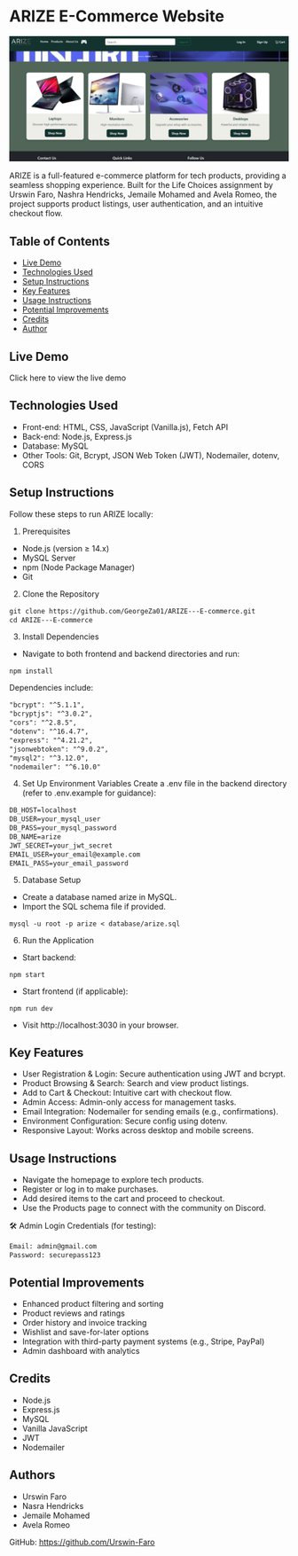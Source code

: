 # ARIZE E-Commerce Website

![Home Page](https://github.com/Urswin-Faro/Module-3_E-Commerce-Arize/blob/6ad1e7e4fda917a7af5aac7c1948c4781b14d742/Screenshot%202025-04-09%20120502.png)

ARIZE is a full-featured e-commerce platform for tech products, providing a seamless shopping experience. Built for the Life Choices assignment by Urswin Faro, Nashra Hendricks, Jemaile Mohamed and Avela Romeo, the project supports product listings, user authentication, and an intuitive checkout flow.

## Table of Contents
- [Live Demo](#live-demo)
- [Technologies Used](#technologies-used)
- [Setup Instructions](#setup-instructions)
- [Key Features](#key-features)
- [Usage Instructions](#usage-instructions)
- [Potential Improvements](#potential-improvements)
- [Credits](#credits)
- [Author](#authors)

## Live Demo
Click here to view the live demo

## Technologies Used
- Front-end: HTML, CSS, JavaScript (Vanilla.js), Fetch API
- Back-end: Node.js, Express.js
- Database: MySQL
- Other Tools: Git, Bcrypt, JSON Web Token (JWT), Nodemailer, dotenv, CORS

## Setup Instructions
Follow these steps to run ARIZE locally:

1. Prerequisites
- Node.js (version ≥ 14.x)
- MySQL Server
- npm (Node Package Manager)
- Git

2. Clone the Repository
```
git clone https://github.com/GeorgeZa01/ARIZE---E-commerce.git
cd ARIZE---E-commerce
```

3. Install Dependencies
- Navigate to both frontend and backend directories and run:
```
npm install
```

Dependencies include:
```
"bcrypt": "^5.1.1",
"bcryptjs": "^3.0.2",
"cors": "^2.8.5",
"dotenv": "^16.4.7",
"express": "^4.21.2",
"jsonwebtoken": "^9.0.2",
"mysql2": "^3.12.0",
"nodemailer": "^6.10.0"
```

4. Set Up Environment Variables
Create a .env file in the backend directory (refer to .env.example for guidance):
```
DB_HOST=localhost
DB_USER=your_mysql_user
DB_PASS=your_mysql_password
DB_NAME=arize
JWT_SECRET=your_jwt_secret
EMAIL_USER=your_email@example.com
EMAIL_PASS=your_email_password
```

5. Database Setup
- Create a database named arize in MySQL.
- Import the SQL schema file if provided.
```
mysql -u root -p arize < database/arize.sql
```

6. Run the Application
- Start backend:
```
npm start
```
- Start frontend (if applicable):
```
npm run dev
```
- Visit http://localhost:3030 in your browser.

## Key Features
- User Registration & Login: Secure authentication using JWT and bcrypt.
- Product Browsing & Search: Search and view product listings.
- Add to Cart & Checkout: Intuitive cart with checkout flow.
- Admin Access: Admin-only access for management tasks.
- Email Integration: Nodemailer for sending emails (e.g., confirmations).
- Environment Configuration: Secure config using dotenv.
- Responsive Layout: Works across desktop and mobile screens.

## Usage Instructions
- Navigate the homepage to explore tech products.
- Register or log in to make purchases.
- Add desired items to the cart and proceed to checkout.
- Use the Products page to connect with the community on Discord.

🛠 Admin Login Credentials (for testing):
```
Email: admin@gmail.com
Password: securepass123
```

## Potential Improvements
- Enhanced product filtering and sorting
- Product reviews and ratings
- Order history and invoice tracking
- Wishlist and save-for-later options
- Integration with third-party payment systems (e.g., Stripe, PayPal)
- Admin dashboard with analytics


## Credits
- Node.js
- Express.js
- MySQL
- Vanilla JavaScript
- JWT
- Nodemailer

## Authors
- Urswin Faro
- Nasra Hendricks
- Jemaile Mohamed
- Avela Romeo

GitHub: https://github.com/Urswin-Faro

